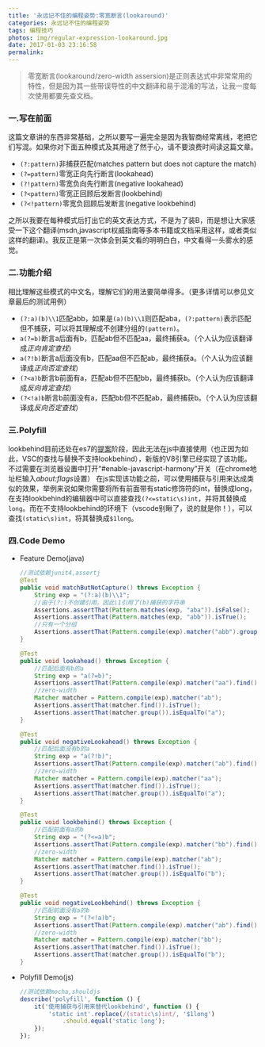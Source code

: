 ```yaml
---
title: '永远记不住的编程姿势:零宽断言(lookaround)'
categories: 永远记不住的编程姿势
tags: 编程技巧
photos: img/regular-expression-lookaround.jpg
date: 2017-01-03 23:16:58
permalink:
---
```



> 零宽断言(lookaround/zero-width assersion)是正则表达式中非常常用的特性，但是因为其一些带误导性的中文翻译和易于混淆的写法，让我一度每次使用都要先查文档。

### 一.写在前面
这篇文章讲的东西非常基础，之所以要写一遍完全是因为我智商经常离线，老把它们写混。如果你对下面五种模式及其用途了然于心，请不要浪费时间读这篇文章。
- `(?:pattern)`非捕获匹配(matches pattern but does not capture the match)
- `(?=pattern)`零宽正向先行断言(lookahead)
- `(?!pattern)`零宽负向先行断言(negative lookahead)
- `(?<pattern)`零宽正回顾后发断言(lookbehind)
- `(?<!pattern)`零宽负回顾后发断言(negative lookbehind)

之所以我要在每种模式后打出它的英文表达方式，不是为了装B，而是想让大家感受一下这个翻译(msdn,javascript权威指南等多本书籍或文档采用这样，或者类似这样的翻译)。我反正是第一次体会到英文看的明明白白，中文看得一头雾水的感觉。

<!-- more -->

### 二.功能介绍
相比理解这些模式的中文名，理解它们的用法要简单得多。（更多详情可以参见文章最后的测试用例）
- `(?:a)(b)\\1`匹配abb，如果是`(a)(b)\\1`则匹配aba，`(?:pattern)`表示匹配但不捕获，可以将其理解成不创建分组的`(pattern)`。
- `a(?=b)`断言a后面有b，匹配ab但不匹配aa，最终捕获a。（个人认为应该翻译成*正向肯定查找*）
- `a(?!b)`断言a后面没有b，匹配aa但不匹配ab，最终捕获a。（个人认为应该翻译成*正向否定查找*）
- `(?<a)b`断言b前面有a，匹配ab但不匹配bb，最终捕获b。（个人认为应该翻译成*反向肯定查找*）
- `(?<!a)b`断言b前面没有a，匹配bb但不匹配ab，最终捕获b。（个人认为应该翻译成*反向否定查找*）

### 三.Polyfill
lookbehind目前还处在es7的[提案](https://github.com/goyakin/es-regexp-lookbehind)阶段，因此无法在js中直接使用（也正因为如此，VSC的查找与替换不支持lookbehind），新版的V8引擎已经实现了该功能。不过需要在浏览器设置中打开“#enable-javascript-harmony”开关（在chrome地址栏输入*about:flags*设置）
在js实现该功能之前，可以使用捕获与引用来达成类似的效果，举例来说如果你需要将所有前面带有static修饰符的int，替换成long，在支持lookbehind的编辑器中可以直接查找`(?<=static\s)int`，并将其替换成`long`。而在不支持lookbehind的环境下（vscode别瞅了，说的就是你！），可以查找`(static\s)int`，将其替换成`$1long`。

### 四.Code Demo
- Feature Demo(java)
    ```java
    //测试依赖junit4,assertj
    @Test
    public void matchButNotCapture() throws Exception {
        String exp = "(?:a)(b)\\1";
        //由于(?:)不创建引用，因此\1引用了(b)捕获的字符串
        Assertions.assertThat(Pattern.matches(exp, "aba")).isFalse();
        Assertions.assertThat(Pattern.matches(exp, "abb")).isTrue();
        //只有一个分组
        Assertions.assertThat(Pattern.compile(exp).matcher("abb").groupCount()).isEqualTo(1);
    }

    @Test
    public void lookahead() throws Exception {
        //匹配后面有b的a
        String exp = "a(?=b)";
        Assertions.assertThat(Pattern.compile(exp).matcher("aa").find()).isFalse();
        //zero-width
        Matcher matcher = Pattern.compile(exp).matcher("ab");
        Assertions.assertThat(matcher.find()).isTrue();
        Assertions.assertThat(matcher.group()).isEqualTo("a");
    }

    @Test
    public void negativeLookahead() throws Exception {
        //匹配后面没有b的a
        String exp = "a(?!b)";
        Assertions.assertThat(Pattern.compile(exp).matcher("ab").find()).isFalse();
        //zero-width
        Matcher matcher = Pattern.compile(exp).matcher("aa");
        Assertions.assertThat(matcher.find()).isTrue();
        Assertions.assertThat(matcher.group()).isEqualTo("a");
    }

    @Test
    public void lookbehind() throws Exception {
        //匹配前面有a的b
        String exp = "(?<=a)b";
        Assertions.assertThat(Pattern.compile(exp).matcher("bb").find()).isFalse();
        //zero-width
        Matcher matcher = Pattern.compile(exp).matcher("ab");
        Assertions.assertThat(matcher.find()).isTrue();
        Assertions.assertThat(matcher.group()).isEqualTo("b");
    }

    @Test
    public void negativeLookbehind() throws Exception {
        //匹配前面没有a的b
        String exp = "(?<!a)b";
        Assertions.assertThat(Pattern.compile(exp).matcher("ab").find()).isFalse();
        //zero-width
        Matcher matcher = Pattern.compile(exp).matcher("bb");
        Assertions.assertThat(matcher.find()).isTrue();
        Assertions.assertThat(matcher.group()).isEqualTo("b");
    }
    ```
- Polyfill Demo(js)
    ```javascript
    //测试依赖mocha,shouldjs
    describe('polyfill', function () {
        it('使用捕获与引用来替代lookbehind', function () {
            'static int'.replace(/(static\s)int/, '$1long')
                .should.equal('static long');
        });
    });
    ```
